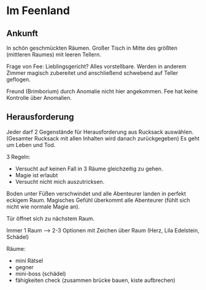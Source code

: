 # Im Feenland

## Ankunft

In schön geschmückten Räumen. Großer Tisch in Mitte des größten (mittleren Raumes) mit leeren Tellern.

Frage von Fee: Lieblingsgericht? Alles vorstellbare. Werden in anderem Zimmer magisch zubereitet und anschließend schwebend auf Teller geflogen.

Freund (Brimborium) durch Anomalie nicht hier angekommen. Fee hat keine Kontrolle über Anomalien.

## Herausforderung

Jeder darf 2 Gegenstände für Herausforderung aus Rucksack auswählen. (Gesamter Rucksack mit allen Inhalten wird danach zurückgegeben) Es geht um Leben und Tod.

3 Regeln:
- Versucht auf keinen Fall in 3 Räume gleichzeitig zu gehen.
- Magie ist erlaubt
- Versucht nicht mich auszutricksen.

Boden unter Füßen verschwindet und alle Abenteurer landen in perfekt eckigem Raum. Magisches Gefühl überkommt alle Abenteurer (fühlt sich nicht wie normale Magie an).

Tür öffnet sich zu nächstem Raum. 

Immer 1 Raum --> 2-3 Optionen mit Zeichen über Raum (Herz, Lila Edelstein, Schädel)

Räume:
- mini Rätsel
- gegner
- mini-boss (schädel)
- fähigkeiten check (zusammen brücke bauen, kiste aufbrechen)
